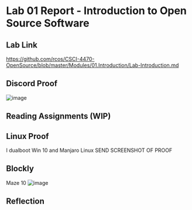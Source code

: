 # Lab 01 Report - Introduction to Open Source Software
## Lab Link
https://github.com/rcos/CSCI-4470-OpenSource/blob/master/Modules/01.Introduction/Lab-Introduction.md

## Discord Proof
![image](https://user-images.githubusercontent.com/97559953/170726616-74175f21-1b95-4d85-aa29-ad0f2ca99fd6.png)

## Reading Assignments (WIP)  

## Linux Proof
I dualboot Win 10 and Manjaro Linux
SEND SCREENSHOT OF PROOF

## Blockly
Maze 10
![image](https://user-images.githubusercontent.com/97559953/170731306-0d6da900-0a4b-49b8-ae21-4b4e685a56d9.png)


## Reflection
